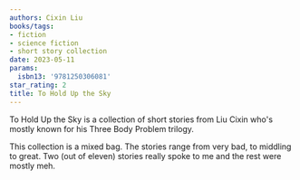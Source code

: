 ```yaml
---
authors: Cixin Liu
books/tags:
- fiction
- science fiction
- short story collection
date: 2023-05-11
params:
  isbn13: '9781250306081'
star_rating: 2
title: To Hold Up the Sky
---
```


To Hold Up the Sky is a collection of short stories from Liu Cixin who's mostly
known for his Three Body Problem trilogy.

This collection is a mixed bag. The stories range from very bad, to middling to
great. Two (out of eleven) stories really spoke to me and the rest were mostly
meh.

<!--more-->